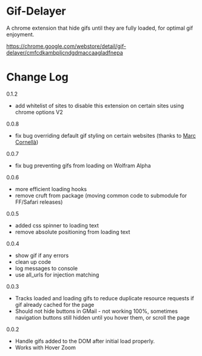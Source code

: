 Gif-Delayer
===========

A chrome extension that hide gifs until they are fully loaded, for optimal gif enjoyment.

https://chrome.google.com/webstore/detail/gif-delayer/cmfcdkambpljcndgdmaccaagladfnepa

Change Log
==========

0.1.2
- add whitelist of sites to disable this extension on certain sites using chrome options V2

0.0.8
- fix bug overriding default gif styling on certain websites (thanks to [Marc Cornellà](https://github.com/mcornella))

0.0.7
- fix bug preventing gifs from loading on Wolfram Alpha

0.0.6
- more efficient loading hooks
- remove cruft from package (moving common code to submodule for FF/Safari releases)

0.0.5
- added css spinner to loading text
- remove absolute positioning from loading text

0.0.4
- show gif if any errors
- clean up code
- log messages to console
- use all_urls for injection matching

0.0.3
 - Tracks loaded and loading gifs to reduce duplicate resource requests if gif already cached for the page
 - Should not hide buttons in GMail - not working 100%, sometimes navigation buttons still hidden until you hover them, or scroll the page

0.0.2
 - Handle gifs added to the DOM after initial load properly.
 - Works with Hover Zoom
